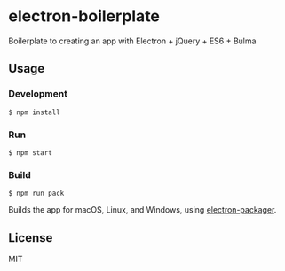 # electron-boilerplate
Boilerplate to creating an app with Electron + jQuery + ES6 + Bulma

## Usage

### Development

```
$ npm install
```

### Run

```
$ npm start
```

### Build

```
$ npm run pack
```

Builds the app for macOS, Linux, and Windows, using [electron-packager](https://github.com/electron-userland/electron-packager).

## License

MIT
